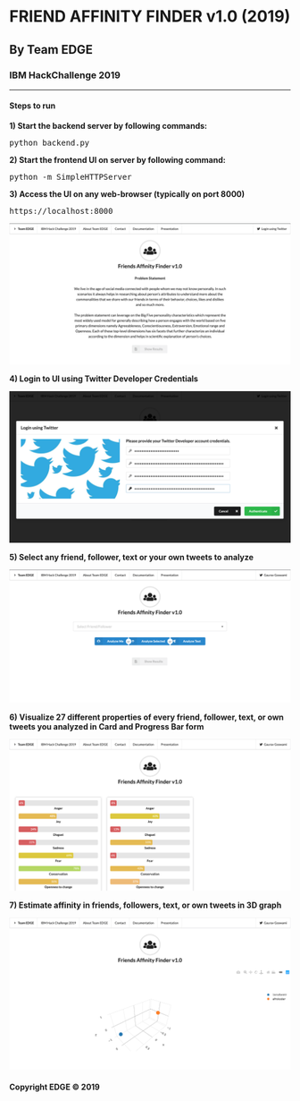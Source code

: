 # FRIEND AFFINITY FINDER v1.0 (2019) #
## By Team EDGE ##
### IBM HackChallenge 2019 ###

<hr>

#### Steps to run ####

**1) Start the backend server by following commands:**
<pre>python backend.py</pre>

**2) Start the frontend UI on server by following command:**
<pre>python -m SimpleHTTPServer</pre>

**3) Access the UI on any web-browser (typically on port 8000)**
<pre>https://localhost:8000</pre>

![Dashboard](https://github.com/gary1998/ibm-hackathon-2019/blob/master/source_code/dashboard.png)

**4) Login to UI using Twitter Developer Credentials**

![Login](https://github.com/gary1998/ibm-hackathon-2019/blob/master/source_code/login.png)

**5) Select any friend, follower, text or your own tweets to analyze**

![Analysis](https://github.com/gary1998/ibm-hackathon-2019/blob/master/source_code/ff.png)

**6) Visualize 27 different properties of every friend, follower, text, or own tweets you analyzed in Card and Progress Bar form**

![Cards](https://github.com/gary1998/ibm-hackathon-2019/blob/master/source_code/cards.png)


**7) Estimate affinity in friends, followers, text, or own tweets in 3D graph**

![3D Affinity Graph](https://github.com/gary1998/ibm-hackathon-2019/blob/master/source_code/graph.png)


#### Copyright EDGE &copy; 2019 #### 
